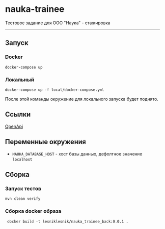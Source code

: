 # nauka-trainee
Тестовое задание для ООО "Наука" - стажировка

---

## Запуск
### Docker
```shell
docker-compose up
```

### Локальный
```shell
docker-compose up -f local/docker-compose.yml
```
После этой команды окружение для локального запуска будет поднято.

## Ссылки
[OpenApi](http://localhost:8080/swagger-ui/index.html) 

## Переменные окружения
- `NAUKA_DATABASE_HOST` - хост базы данных, дефолтное значение `localhost`

## Сборка
### Запуск тестов
```shell
mvn clean verify
```

### Сборка docker образа
```shell
 docker build -t lesniklesnik/nauka_trainee_back:0.0.1 .
```
